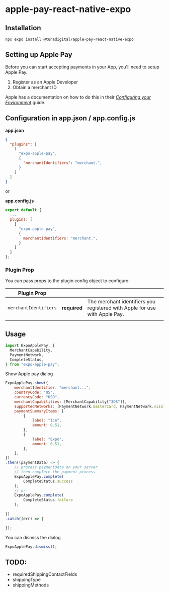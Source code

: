 # apple-pay-react-native-expo

## Installation

```
npx expo install @tunadigital/apple-pay-react-native-expo
```

## Setting up Apple Pay
Before you can start accepting payments in your App, you'll need to setup Apple Pay.
1. Register as an Apple Developer
2. Obtain a merchant ID

Apple has a documentation on how to do this in their _[Configuring your Environment](https://developer.apple.com/library/content/ApplePay_Guide/Configuration.html)_ guide.


## Configuration in app.json / app.config.js
**app.json**
```json
{
  "plugins": [
    [
      "expo-apple-pay",
      {
        "merchantIdentifiers": "merchant.",
      }
    ]
  ]
}
```

or

**app.config.js**
```js
export default {
  ...
  plugins: [
    [
      "expo-apple-pay",
      {
        merchantIdentifiers: "merchant.",
      }
    ]
  ]
};
```

### Plugin Prop
You can pass props to the plugin config object to configure:

| Plugin Prop|||
|---------------------|----------|-----------------------------------------|
| `merchantIdentifiers` | **required** | The merchant identifiers you registered with Apple for use with Apple Pay.
||||

## Usage

```js
import ExpoApplePay, {
  MerchantCapability,
  PaymentNetwork,
  CompleteStatus,
} from "expo-apple-pay";
```


Show Apple pay dialog
```js
ExpoApplePay.show({
    merchantIdentifier: "merchant...",
    countryCode: "US",
    currencyCode: "USD",
    merchantCapabilities: [MerchantCapability["3DS"]],
    supportedNetworks: [PaymentNetwork.masterCard, PaymentNetwork.visa],
    paymentSummaryItems: [
        {
            label: "Ice",
            amount: 0.51,
        },
        {
            label: "Expo",
            amount: 0.51,
        },
    ],
})
.then((paymentData) => {
    // process paymentData on your server
    // then complete the payment process
    ExpoApplePay.complete(
        CompleteStatus.success
    );
    // or
    ExpoApplePay.complete(
        CompleteStatus.failure
    );
     
})
.catch((err) => {

});
```
You can dismiss the dialog
```js
ExpoApplePay.dismiss();
```

## TODO:
- requiredShippingContactFields 
- shippingType 
- shippingMethods
